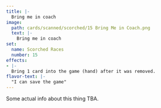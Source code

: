 ```yaml
---
title: |-
  Bring me in coach
image: 
  path: cards/scanned/scorched/15 Bring Me in Coach.png
  text: |-
    Bring me in coach
set:
  name: Scorched Races
  number: 15
effects: 
- |-
  Bring 1 card into the game (hand) after it was removed.
flavor-text: |-
  "I can save the game"
---
```

Some actual info about this thing TBA.
